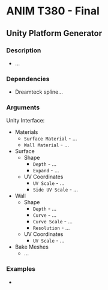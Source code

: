 # ANIM T380 - Final

## Unity Platform Generator

### Description

- ...

### Dependencies

- Dreamteck spline...

### Arguments

Unity Interface:

- Materials
    - `Surface Material` - ...
    - `Wall Material` - ...
- Surface
    - Shape
        - `Depth` - ...
        - `Expand` - ...
    - UV Coordinates
        - `UV Scale` - ...
        - `Side UV Scale` - ...
- Wall
    - Shape
        - `Depth` - ...
        - `Curve` - ...
        - `Curve Scale` - ...
        - `Resolution` - ...
    - UV Coordinates
        - `UV Scale` - ...
- Bake Meshes
    - ...



### Examples

- 
